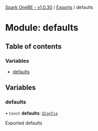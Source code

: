 [Spark OneBE - v1.0.30](../README.md) / [Exports](../modules.md) / defaults

# Module: defaults

## Table of contents

### Variables

- [defaults](defaults.md#defaults)

## Variables

### defaults

• `Const` **defaults**: [`IConfig`](../interfaces/System_IConfig.IConfig.md)

Exported defaults
